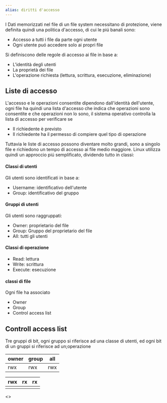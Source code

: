 ```yaml
---
alias: diritti d'accesso
---
```

I Dati memorizzati nel file di un file system necessitano di protezione, viene definita quindi una politica d'accesso, di cui le piú banali sono:
- Accesso a tutti i file da parte ogni utente
- Ogni utente puó accedere solo ai propri file


Si definiscono delle regole di accesso ai file in base a:
- L'identità degli utenti
- La proprietà dei file
- L'operazione richiesta (lettura, scrittura, esecuzione, eliminazione)

## Liste di accesso
L'accesso e le operazioni consentite dipendono dall'identità dell'utente, ogni file ha quindi una lista d'accesso che indica che operazioni sono consentite e che operazioni non lo sono, il sistema operativo controlla la lista di accesso per verificare se
- Il richiedente è previsto
- Il richiedente ha il permesso di compiere quel tipo di operazione

Tuttavia le liste di accesso possono diventare molto grandi, sono a singolo file e richiedono un tempo di accesso ai file medio maggiore. Linux utilizza quindi un approccio piú semplificato, dividendo tutto in classi:

#### Classi di utenti
Gli utenti sono identificati in base a:
- Username: identificativo dell'utente
- Group: identificativo del gruppo

#### Gruppi di utenti
Gli utenti sono raggruppati: 
- Owner: proprietario del file
- Group: Gruppo del proprietario del file
- All: tutti gli utenti

#### Classi di operazione
- Read: lettura
- Write: scrittura
- Execute: esecuzione

#### classi di file
Ogni file ha associato
- Owner
- Group
- Control access list

## Controll access list
Tre gruppi di bit, ogni gruppo si riferisce ad una classe di utenti, ed ogni bit di un gruppi si riferisce ad un;operazione

| owner | group | all |
| ----- | ----- | --- |
| rwx   | rwx   | rwx |  

| rwx | rx  | rx  |
| --- | --- | --- |
|     |     |     |


<>
